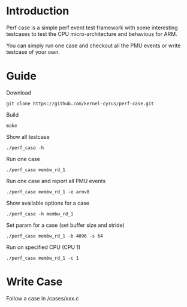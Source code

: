 # Introduction
Perf case is a simple perf event test framework with some interesting testcases to test the CPU micro-architecture and behavious for ARM.

You can simply run one case and checkout all the PMU events or write testcase of your own.

# Guide

Download

`git clone https://github.com/kernel-cyrus/perf-case.git`

Build

`make`

Show all testcase

`./perf_case -h`

Run one case

`./perf_case membw_rd_1`

Run one case and report all PMU events

`./perf_case membw_rd_1 -e armv8`

Show available options for a case

`./perf_case -h membw_rd_1`

Set param for a case (set buffer size and stride)

`./perf_case membw_rd_1 -b 4096 -s 64`

Run on specified CPU (CPU 1)

`./perf_case membw_rd_1 -c 1`

# Write Case

Follow a case in /cases/xxx.c

